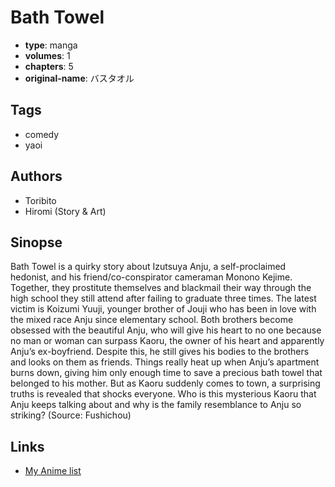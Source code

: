 # Bath Towel

-   **type**: manga
-   **volumes**: 1
-   **chapters**: 5
-   **original-name**: バスタオル

## Tags

-   comedy
-   yaoi

## Authors

-   Toribito
-   Hiromi (Story & Art)

## Sinopse

Bath Towel is a quirky story about Izutsuya Anju, a self-proclaimed hedonist, and his friend/co-conspirator cameraman Monono Kejime. Together, they prostitute themselves and blackmail their way through the high school they still attend after failing to graduate three times. The latest victim is Koizumi Yuuji, younger brother of Jouji who has been in love with the mixed race Anju since elementary school. Both brothers become obsessed with the beautiful Anju, who will give his heart to no one because no man or woman can surpass Kaoru, the owner of his heart and apparently Anju’s ex-boyfriend. Despite this, he still gives his bodies to the brothers and looks on them as friends. Things really heat up when Anju’s apartment burns down, giving him only enough time to save a precious bath towel that belonged to his mother. But as Kaoru suddenly comes to town, a surprising truths is revealed that shocks everyone. Who is this mysterious Kaoru that Anju keeps talking about and why is the family resemblance to Anju so striking? (Source: Fushichou)

## Links

-   [My Anime list](https://myanimelist.net/manga/6222/Bath_Towel)
